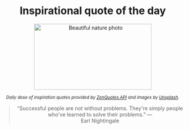 
<div align="center">

# Inspirational quote of the day

<img src="./data/photo.jpeg" alt="Beautiful nature photo" width="320" height="180">

<sub><i>Daily dose of inspiration quotes provided by [ZenQuotes API](https://zenquotes.io/) and images by [Unsplash](https://unsplash.com/).</i></sub>


<blockquote>&ldquo;Successful people are not without problems. They're simply people who've learned to solve their problems.&rdquo; &mdash; <footer>Earl Nightingale</footer></blockquote>

</div>
